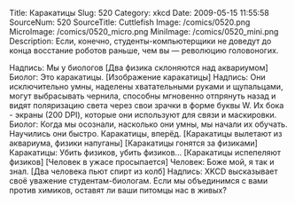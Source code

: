 Title: Каракатицы 
Slug: 520 
Category: xkcd 
Date: 2009-05-15 11:55:58 
SourceNum: 520 
SourceTitle: Cuttlefish 
Image: /comics/0520.png 
MicroImage: /comics/0520_micro.png 
MiniImage: /comics/0520_mini.png 
Description: Если, конечно, студенты-компьютерщики не доведут до конца восстание роботов раньше, чем вы — революцию головоногих. 

Надпись: Мы у биологов
[Два физика склоняются над аквариумом]
Биолог: Это каракатицы.
[Изображение каракатицы]
Надпись: Они исключительно умны, наделены хватательными руками и щупальцами, могут выбрасывать чернила, способны мгновенно отпрянуть назад и видят поляризацию света через свои зрачки в форме буквы W.
Их бока - экраны (200 DPI), которые они используют для связи и маскировки.
Биолог: Когда мы осознали, насколько они умны, мы начали их обучать.
Научились они быстро.
Каракатицы, вперёд.
[Каракатицы вылетают из аквариума, физики напуганы]
[Каракатицы гонятся за физиками]
Каракатицы: Убить физиков, убить физиков...
[Каракатицы испепеляют физиков]
[Человек в ужасе просыпается]
Человек: Боже мой, я так и знал.
[Два человека пьют спирт из колб]
Надпись: XKCD высказывает своё уважение студентам-биологам. Если мы объединимся с вами против химиков, оставят ли ваши питомцы нас в живых?